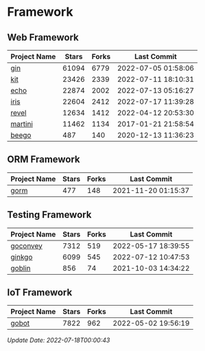 # Framework

## Web Framework
| Project Name | Stars | Forks | Last Commit |
| ------------ | ----- | ----- | ----------- |
| [gin](https://github.com/gin-gonic/gin) | 61094 | 6779 | 2022-07-05 01:58:06 |
| [kit](https://github.com/go-kit/kit) | 23426 | 2339 | 2022-07-11 18:10:31 |
| [echo](https://github.com/labstack/echo) | 22874 | 2002 | 2022-07-13 05:16:27 |
| [iris](https://github.com/kataras/iris) | 22604 | 2412 | 2022-07-17 11:39:28 |
| [revel](https://github.com/revel/revel) | 12634 | 1412 | 2022-04-12 20:53:30 |
| [martini](https://github.com/go-martini/martini) | 11462 | 1134 | 2017-01-21 21:58:54 |
| [beego](https://github.com/astaxie/beego) | 487 | 140 | 2020-12-13 11:36:23 |

## ORM Framework
| Project Name | Stars | Forks | Last Commit |
| ------------ | ----- | ----- | ----------- |
| [gorm](https://github.com/jinzhu/gorm) | 477 | 148 | 2021-11-20 01:15:37 |

## Testing Framework
| Project Name | Stars | Forks | Last Commit |
| ------------ | ----- | ----- | ----------- |
| [goconvey](https://github.com/smartystreets/goconvey) | 7312 | 519 | 2022-05-17 18:39:55 |
| [ginkgo](https://github.com/onsi/ginkgo) | 6099 | 545 | 2022-07-12 10:47:53 |
| [goblin](https://github.com/franela/goblin) | 856 | 74 | 2021-10-03 14:34:22 |

## IoT Framework
| Project Name | Stars | Forks | Last Commit |
| ------------ | ----- | ----- | ----------- |
| [gobot](https://github.com/hybridgroup/gobot) | 7822 | 962 | 2022-05-02 19:56:19 |

*Update Date: 2022-07-18T00:00:43*